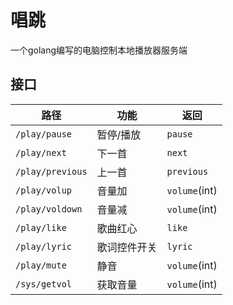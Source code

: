 # 唱跳

一个golang编写的电脑控制本地播放器服务端

## 接口

| 路径 | 功能 | 返回 |
|-------------|----------|---------|
| `/play/pause`| 暂停/播放 | `pause` |
| `/play/next` | 下一首 | `next` |
| `/play/previous` | 上一首 | `previous` |
| `/play/volup` | 音量加 | `volume`(int) |
| `/play/voldown` | 音量减 | `volume`(int) |
| `/play/like` | 歌曲红心 | `like` |
| `/play/lyric` | 歌词控件开关 | `lyric` |
| `/play/mute` | 静音 | `volume`(int) |
| `/sys/getvol` | 获取音量 | `volume`(int) |